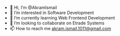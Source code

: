 - 👋 Hi, I’m @AkramIsmail
- 👀 I’m interested in Software Development
- 🌱 I’m currently learning Web Frontend Development
- 💞️ I’m looking to collaborate on Etrade Systems
- 📫 How to reach me akram.ismail.1011@gmail.com

<!---
AkramIsmail/AkramIsmail is a ✨ special ✨ repository because its `README.md` (this file) appears on your GitHub profile.
You can click the Preview link to take a look at your changes.
--->
